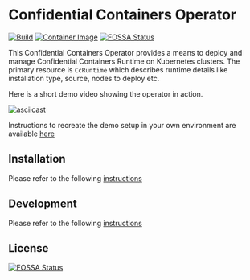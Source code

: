 # Confidential Containers Operator

[![Build](https://github.com/confidential-containers/operator/actions/workflows/makefile.yaml/badge.svg)](https://github.com/confidential-containers/operator/actions/workflows/makefile.yaml)
[![Container Image](https://github.com/confidential-containers/operator/actions/workflows/docker-publish.yaml/badge.svg)](https://github.com/confidential-containers/operator/actions/workflows/docker-publish.yaml)
[![FOSSA Status](https://app.fossa.com/api/projects/git%2Bgithub.com%2Fconfidential-containers%2Foperator.svg?type=shield)](https://app.fossa.com/projects/git%2Bgithub.com%2Fconfidential-containers%2Foperator?ref=badge_shield)

This Confidential Containers Operator provides a means to deploy and manage Confidential Containers Runtime on Kubernetes clusters. 
The primary resource is `CcRuntime` which describes runtime details like installation type, source, nodes to deploy etc.

Here is a short demo video showing the operator in action.

[![asciicast](https://asciinema.org/a/450899.svg)](https://asciinema.org/a/450899)

Instructions to recreate the demo setup in your own environment are available [here](https://github.com/confidential-containers/operator/blob/ccv0-demo/docs/INSTALL.md) 

## Installation

Please refer to the following [instructions](docs/INSTALL.md)

## Development

Please refer to the following [instructions](docs/DEVELOPMENT.md)


## License
[![FOSSA Status](https://app.fossa.com/api/projects/git%2Bgithub.com%2Fconfidential-containers%2Foperator.svg?type=large)](https://app.fossa.com/projects/git%2Bgithub.com%2Fconfidential-containers%2Foperator?ref=badge_large)

